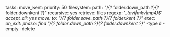 tasks:
  move_kent:
    priority: 50
    filesystem:
      path: "/{? folder.down_path ?}{? folder.downkent ?}"
      recursive: yes
      retrieve: files
      regexp: '.*\.(avi|mkv|mp4)$'
    accept_all: yes
    move:
      to: "/{? folder.save_path ?}{? folder.kent ?}"
    exec:
      on_exit:
        phase: find "/{? folder.down_path ?}{? folder.downkent ?}"* -type d -empty -delete